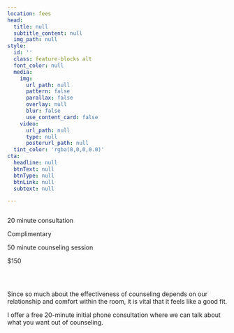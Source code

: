 ```yaml
---
location: fees
head:
  title: null
  subtitle_content: null
  img_path: null
style:
  id: ''
  class: feature-blocks alt
  font_color: null
  media:
    img:
      url_path: null
      pattern: false
      parallax: false
      overlay: null
      blur: false
      use_content_card: false
    video:
      url_path: null
      type: null
      posterurl_path: null
  tint_color: 'rgba(0,0,0,0.0)'
cta:
  headline: null
  btnText: null
  btnType: null
  btnLink: null
  subtext: null

---
```

<div class="d-flex align-items-center justify-content-around row">
<div class="col-11 col-md-8 col-lg-6 row prices-row" style="margin-top: 2em;">
<div class="col-6 text-center">
<p class="underlined-text">20 minute consultation</p>
<p>Complimentary</p>
</div>
<div class="col-6 text-center">
<p class="underlined-text">50 minute counseling session</p>
<p>$150</p>
</div>
</div>
<div class="col-sm-12 row ">&nbsp;</div>
<div class="col-sm-10 col-md-8 col-lg-6 " style="margin-top: 2em;">
<p>Since so much about the effectiveness of counseling depends on our relationship and comfort within the room, it is vital that it feels like a good fit.</p>
<p>I offer a free 20-minute initial phone consultation where we can talk about what you want out of counseling.</p>
</div>
</div>
